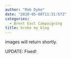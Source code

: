 ```yaml
---
author: "Rob Dyke"
date: "2010-05-08T11:31:57Z"
categories:
  - Brent East Campaigning
title: broke my blog
---
```

images will return shortly.

UPDATE: Fixed!
